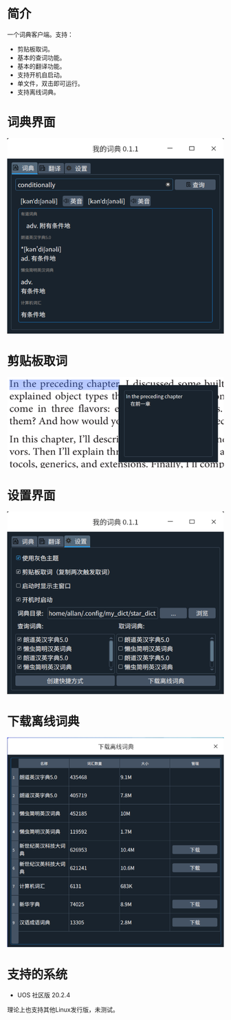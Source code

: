 # 简介

一个词典客户端。支持：

- 剪贴板取词。
- 基本的查词功能。
- 基本的翻译功能。
- 支持开机自启动。
- 单文件，双击即可运行。
- 支持离线词典。



# 词典界面

![截图_我的词典_20211017225135](readme.assets/%E6%88%AA%E5%9B%BE_%E6%88%91%E7%9A%84%E8%AF%8D%E5%85%B8_20211017225135.png)



# 剪贴板取词

![截图_选择区域_20211007210818](readme.assets/%E6%88%AA%E5%9B%BE_%E9%80%89%E6%8B%A9%E5%8C%BA%E5%9F%9F_20211007210818.png)

# 设置界面

![截图_我的词典_20211010210806](readme.assets/%E6%88%AA%E5%9B%BE_%E6%88%91%E7%9A%84%E8%AF%8D%E5%85%B8_20211010210806.png)

# 下载离线词典

![截图_我的词典_20211017224601](readme.assets/%E6%88%AA%E5%9B%BE_%E6%88%91%E7%9A%84%E8%AF%8D%E5%85%B8_20211017224601.png)

# 支持的系统

- UOS 社区版 20.2.4

理论上也支持其他Linux发行版，未测试。
